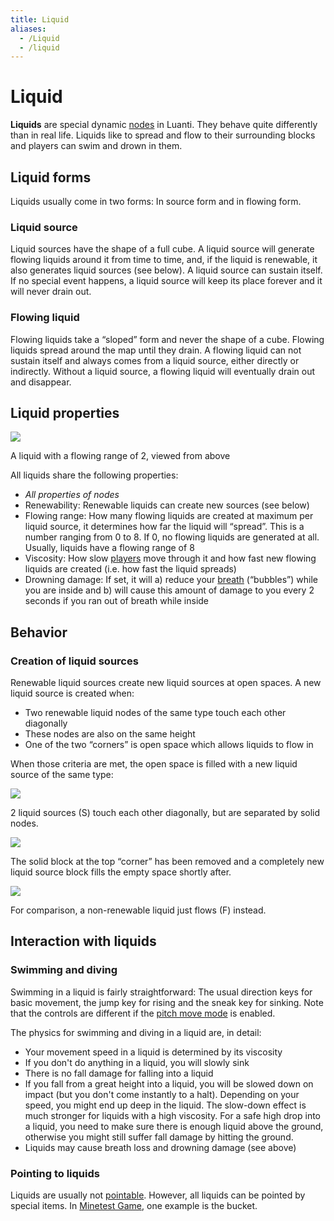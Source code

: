 ```yaml
---
title: Liquid
aliases:
  - /Liquid
  - /liquid
---
```


# Liquid

**Liquids** are special dynamic [nodes](/for-players/nodes) in Luanti. They behave quite differently than in real life. Liquids like to spread and flow to their surrounding blocks and players can swim and drown in them.

## Liquid forms

Liquids usually come in two forms: In source form and in flowing form.

### Liquid source

Liquid sources have the shape of a full cube. A liquid source will generate flowing liquids around it from time to time, and, if the liquid is renewable, it also generates liquid sources (see below). A liquid source can sustain itself. If no special event happens, a liquid source will keep its place forever and it will never drain out.

### Flowing liquid

Flowing liquids take a “sloped” form and never the shape of a cube. Flowing liquids spread around the map until they drain. A flowing liquid can not sustain itself and always comes from a liquid source, either directly or indirectly. Without a liquid source, a flowing liquid will eventually drain out and disappear.

## Liquid properties

![](/images/liquid/Liquid_range_2.png)

A liquid with a flowing range of 2, viewed from above

All liquids share the following properties:

- _All properties of nodes_
- Renewability: Renewable liquids can create new sources (see below)
- Flowing range: How many flowing liquids are created at maximum per liquid source, it determines how far the liquid will “spread”. This is a number ranging from 0 to 8. If 0, no flowing liquids are generated at all. Usually, liquids have a flowing range of 8
- Viscosity: How slow [players](/for-players/player) move through it and how fast new flowing liquids are created (i.e. how fast the liquid spreads)
- Drowning damage: If set, it will a) reduce your [breath](/for-players/player#breath) (“bubbles”) while you are inside and b) will cause this amount of damage to you every 2 seconds if you ran out of breath while inside

## Behavior

### Creation of liquid sources

Renewable liquid sources create new liquid sources at open spaces. A new liquid source is created when:

- Two renewable liquid nodes of the same type touch each other diagonally
- These nodes are also on the same height
- One of the two “corners” is open space which allows liquids to flow in

When those criteria are met, the open space is filled with a new liquid source of the same type:

![](/images/liquid/Liquid_renewing_part1.png)

2 liquid sources (S) touch each other diagonally, but are separated by solid nodes.

![](/images/liquid/Liquid_renewing_part2.png)

The solid block at the top “corner” has been removed and a completely new liquid source block fills the empty space shortly after.

![](/images/liquid/Non-renewable_liquid.png)

For comparison, a non-renewable liquid just flows (F) instead.

## Interaction with liquids

### Swimming and diving

Swimming in a liquid is fairly straightforward: The usual direction keys for basic movement, the jump key for rising and the sneak key for sinking. Note that the controls are different if the [pitch move mode](/for-players/controls#pitch-move-mode) is enabled.

The physics for swimming and diving in a liquid are, in detail:

- Your movement speed in a liquid is determined by its viscosity
- If you don't do anything in a liquid, you will slowly sink
- There is no fall damage for falling into a liquid
- If you fall from a great height into a liquid, you will be slowed down on impact (but you don't come instantly to a halt). Depending on your speed, you might end up deep in the liquid. The slow-down effect is much stronger for liquids with a high viscosity. For a safe high drop into a liquid, you need to make sure there is enough liquid above the ground, otherwise you might still suffer fall damage by hitting the ground.
- Liquids may cause breath loss and drowning damage (see above)

### Pointing to liquids

Liquids are usually not [pointable](/for-players/pointing). However, all liquids can be pointed by special items. In [Minetest Game](https://content.luanti.org/packages/Minetest/minetest_game/), one example is the bucket.
